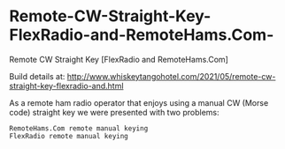 # Remote-CW-Straight-Key-FlexRadio-and-RemoteHams.Com-
Remote CW Straight Key [FlexRadio and RemoteHams.Com]

Build details at: 
http://www.whiskeytangohotel.com/2021/05/remote-cw-straight-key-flexradio-and.html

As a remote ham radio operator that enjoys using a manual CW (Morse code) straight key we were presented with two problems:

    RemoteHams.Com remote manual keying
    FlexRadio remote manual keying
    

